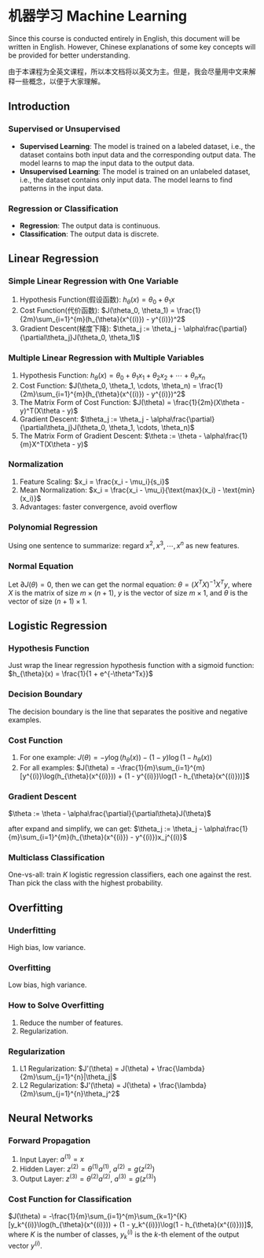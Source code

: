 # 机器学习 Machine Learning

Since this course is conducted entirely in English, this document will be written in English. However, Chinese explanations of some key concepts will be provided for better understanding.

由于本课程为全英文课程，所以本文档将以英文为主。但是，我会尽量用中文来解释一些概念，以便于大家理解。

## Introduction

### Supervised or Unsupervised

- **Supervised Learning**: The model is trained on a labeled dataset, i.e., the dataset contains both input data and the corresponding output data. The model learns to map the input data to the output data.
- **Unsupervised Learning**: The model is trained on an unlabeled dataset, i.e., the dataset contains only input data. The model learns to find patterns in the input data.

### Regression or Classification

- **Regression**: The output data is continuous.
- **Classification**: The output data is discrete.

## Linear Regression

### Simple Linear Regression with One Variable

1. Hypothesis Function(假设函数): $h_{\theta}(x) = \theta_0 + \theta_1x$
2. Cost Function(代价函数): $J(\theta_0, \theta_1) = \frac{1}{2m}\sum_{i=1}^{m}(h_{\theta}(x^{(i)}) - y^{(i)})^2$
3. Gradient Descent(梯度下降): $\theta_j := \theta_j - \alpha\frac{\partial}{\partial\theta_j}J(\theta_0, \theta_1)$

### Multiple Linear Regression with Multiple Variables

1. Hypothesis Function: $h_{\theta}(x) = \theta_0 + \theta_1x_1 + \theta_2x_2 + \cdots + \theta_nx_n$
2. Cost Function: $J(\theta_0, \theta_1, \cdots, \theta_n) = \frac{1}{2m}\sum_{i=1}^{m}(h_{\theta}(x^{(i)}) - y^{(i)})^2$
3. The Matrix Form of Cost Function: $J(\theta) = \frac{1}{2m}(X\theta - y)^T(X\theta - y)$
4. Gradient Descent: $\theta_j := \theta_j - \alpha\frac{\partial}{\partial\theta_j}J(\theta_0, \theta_1, \cdots, \theta_n)$
5. The Matrix Form of Gradient Descent: $\theta := \theta - \alpha\frac{1}{m}X^T(X\theta - y)$

### Normalization

1. Feature Scaling: $x_i = \frac{x_i - \mu_i}{s_i}$
2. Mean Normalization: $x_i = \frac{x_i - \mu_i}{\text{max}(x_i) - \text{min}(x_i)}$
3. Advantages: faster convergence, avoid overflow

### Polynomial Regression

Using one sentence to summarize: regard $x^2, x^3, \cdots, x^n$ as new features.

### Normal Equation

Let $\partial J(\theta) = 0$, then we can get the normal equation: $\theta = (X^TX)^{-1}X^Ty$, where $X$ is the matrix of size $m\times(n+1)$, $y$ is the vector of size $m\times1$, and $\theta$ is the vector of size $(n+1)\times1$.

## Logistic Regression

### Hypothesis Function

Just wrap the linear regression hypothesis function with a sigmoid function: $h_{\theta}(x) = \frac{1}{1 + e^{-\theta^Tx}}$

### Decision Boundary

The decision boundary is the line that separates the positive and negative examples.

### Cost Function

1. For one example: $J(\theta) = -y\log(h_{\theta}(x)) - (1 - y)\log(1 - h_{\theta}(x))$
2. For all examples: $J(\theta) = -\frac{1}{m}\sum_{i=1}^{m}[y^{(i)}\log(h_{\theta}(x^{(i)})) + (1 - y^{(i)})\log(1 - h_{\theta}(x^{(i)}))]$

### Gradient Descent

$\theta := \theta - \alpha\frac{\partial}{\partial\theta}J(\theta)$

after expand and simplify, we can get: $\theta_j := \theta_j - \alpha\frac{1}{m}\sum_{i=1}^{m}(h_{\theta}(x^{(i)}) - y^{(i)})x_j^{(i)}$

### Multiclass Classification

One-vs-all: train $K$ logistic regression classifiers, each one against the rest. Than pick the class with the highest probability.

## Overfitting

### Underfitting

High bias, low variance.

### Overfitting

Low bias, high variance.

### How to Solve Overfitting

1. Reduce the number of features.
2. Regularization.

### Regularization

1. L1 Regularization: $J'(\theta) = J(\theta) + \frac{\lambda}{2m}\sum_{j=1}^{n}|\theta_j|$
2. L2 Regularization: $J'(\theta) = J(\theta) + \frac{\lambda}{2m}\sum_{j=1}^{n}\theta_j^2$

## Neural Networks

### Forward Propagation

1. Input Layer: $a^{(1)} = x$
2. Hidden Layer: $z^{(2)} = \theta^{(1)}a^{(1)}$, $a^{(2)} = g(z^{(2)})$
3. Output Layer: $z^{(3)} = \theta^{(2)}a^{(2)}$, $a^{(3)} = g(z^{(3)})$

### Cost Function for Classification

$J(\theta) = -\frac{1}{m}\sum_{i=1}^{m}\sum_{k=1}^{K}[y_k^{(i)}\log(h_{\theta}(x^{(i)})) + (1 - y_k^{(i)})\log(1 - h_{\theta}(x^{(i)}))]$, where $K$ is the number of classes, $y_k^{(i)}$ is the $k$-th element of the output vector $y^{(i)}$.